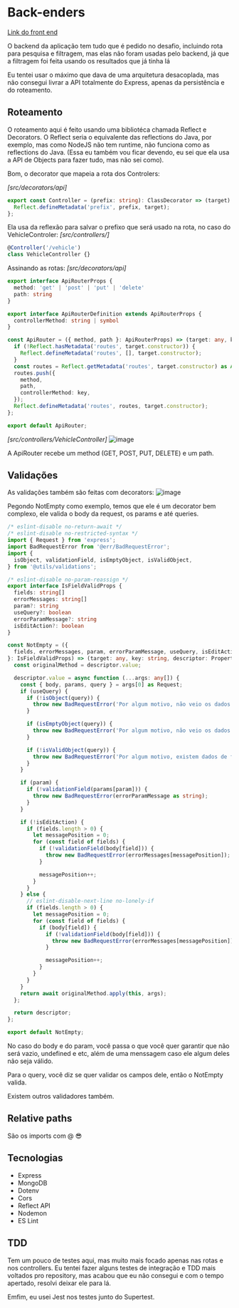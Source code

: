 # Back-enders

[Link do front end](https://github.com/GustavoGomesDias/corelab-web-challenge)

O backend da aplicação tem tudo que é pedido no desafio, incluindo rota para pesquisa e filtragem, mas elas não foram usadas pelo backend, já que a filtragem foi feita usando os resultados que já tinha lá

Eu tentei usar o máximo que dava de uma arquitetura desacoplada, mas não consegui livrar a API totalmente do Express, apenas da persistência e do roteamento.

## Roteamento

O roteamento aqui é feito usando uma bibliotéca chamada Reflect e Decorators. O Reflect seria o equivalente das reflections do Java, por exemplo, mas como NodeJS não tem runtime, não funciona como as reflections do Java. (Essa eu também vou ficar devendo, eu sei que ela usa a API de Objects para fazer tudo, mas não sei como).

Bom, o decorator que mapeia a rota dos Controlers:

*[src/decorators/api]*
```ts
export const Controller = (prefix: string): ClassDecorator => (target) => {
  Reflect.defineMetadata('prefix', prefix, target);
};
```

Ela usa da reflexão para salvar o prefixo que será usado na rota, no caso do VehicleControler:
*[src/controllers/]*
```ts
@Controller('/vehicle')
class VehicleController {}
```

Assinando as rotas:
*[src/decorators/api]*
```ts
export interface ApiRouterProps {
  method: 'get' | 'post' | 'put' | 'delete'
  path: string
}

export interface ApiRouterDefinition extends ApiRouterProps {
  controllerMethod: string | symbol
}

const ApiRouter = ({ method, path }: ApiRouterProps) => (target: any, key: string, descriptor: PropertyDescriptor): void => {
  if (!Reflect.hasMetadata('routes', target.constructor)) {
    Reflect.defineMetadata('routes', [], target.constructor);
  }
  const routes = Reflect.getMetadata('routes', target.constructor) as Array<ApiRouterDefinition>;
  routes.push({
    method,
    path,
    controllerMethod: key,
  });
  Reflect.defineMetadata('routes', routes, target.constructor);
};

export default ApiRouter;
```

*[src/controllers/VehicleController]*
![image](https://user-images.githubusercontent.com/61890060/178385633-9afd1f03-6ccc-4781-af74-0956ca49b837.png)

A ApiRouter recebe um method (GET, POST, PUT, DELETE) e um path.

## Validações
As validações também são feitas com decorators:
![image](https://user-images.githubusercontent.com/61890060/178385960-92fdb9b5-416a-42ae-b51e-313192207ea9.png)

Pegondo NotEmpty como exemplo, temos que ele é um decorator bem complexo, ele valida o body da request, os params e até queries.

```ts
/* eslint-disable no-return-await */
/* eslint-disable no-restricted-syntax */
import { Request } from 'express';
import BadRequestError from '@err/BadRequestError';
import {
  isObject, validationField, isEmptyObject, isValidObject,
} from '@utils/validations';

/* eslint-disable no-param-reassign */
export interface IsFieldValidProps {
  fields: string[]
  errorMessages: string[]
  param?: string
  useQuery?: boolean
  errorParamMessage?: string
  isEditAction?: boolean
}

const NotEmpty = ({
  fields, errorMessages, param, errorParamMessage, useQuery, isEditAction,
}: IsFieldValidProps) => (target: any, key: string, descriptor: PropertyDescriptor) => {
  const originalMethod = descriptor.value;

  descriptor.value = async function (...args: any[]) {
    const { body, params, query } = args[0] as Request;
    if (useQuery) {
      if (!isObject(query)) {
        throw new BadRequestError('Por algum motivo, não veio os dados para filtragem.');
      }

      if (isEmptyObject(query)) {
        throw new BadRequestError('Por algum motivo, não veio os dados para filtragem.');
      }

      if (!isValidObject(query)) {
        throw new BadRequestError('Por algum motivo, existem dados de filtragens nulos.');
      }
    }

    if (param) {
      if (!validationField(params[param])) {
        throw new BadRequestError(errorParamMessage as string);
      }
    }

    if (!isEditAction) {
      if (fields.length > 0) {
        let messagePosition = 0;
        for (const field of fields) {
          if (!validationField(body[field])) {
            throw new BadRequestError(errorMessages[messagePosition]);
          }

          messagePosition++;
        }
      }
    } else {
      // eslint-disable-next-line no-lonely-if
      if (fields.length > 0) {
        let messagePosition = 0;
        for (const field of fields) {
          if (body[field]) {
            if (!validationField(body[field])) {
              throw new BadRequestError(errorMessages[messagePosition]);
            }

            messagePosition++;
          }
        }
      }
    }
    return await originalMethod.apply(this, args);
  };

  return descriptor;
};

export default NotEmpty;

```
No caso do body e do param, você passa o que você quer garantir que não será vazio, undefined e etc, além de uma menssagem caso ele algum deles não seja válido.

Para o query, você diz se quer validar os campos dele, então o NotEmpty valida.

Existem outros validadores também.

## Relative paths
São os imports com @ 😎

## Tecnologias
- Express
- MongoDB
- Dotenv
- Cors
- Reflect API
- Nodemon
- ES Lint

## TDD
Tem um pouco de testes aqui, mas muito mais focado apenas nas rotas e nos controllers. Eu tentei fazer alguns testes de integração e TDD mais voltados pro repository, mas acabou que eu não consegui e com o tempo apertado, resolvi deixar ele para lá.

Emfim, eu usei Jest nos testes junto do Supertest.

